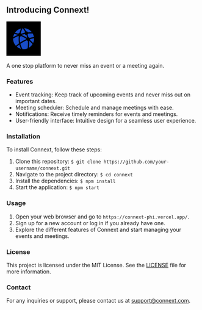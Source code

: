 ## Introducing Connext!

<img src="public/connect-logo.png" width=90>

A one stop platform to never miss an event or a meeting again.

### Features

- Event tracking: Keep track of upcoming events and never miss out on important dates.
- Meeting scheduler: Schedule and manage meetings with ease.
- Notifications: Receive timely reminders for events and meetings.
- User-friendly interface: Intuitive design for a seamless user experience.

### Installation

To install Connext, follow these steps:

1. Clone this repository: `$ git clone https://github.com/your-username/connext.git`
2. Navigate to the project directory: `$ cd connext`
3. Install the dependencies: `$ npm install`
4. Start the application: `$ npm start`

### Usage

1. Open your web browser and go to `https://connext-phi.vercel.app/`.
2. Sign up for a new account or log in if you already have one.
3. Explore the different features of Connext and start managing your events and meetings.

### License

This project is licensed under the MIT License. See the [LICENSE](LICENSE) file for more information.

### Contact

For any inquiries or support, please contact us at [support@connext.com](mailto:alert.connect@gmail.com).
